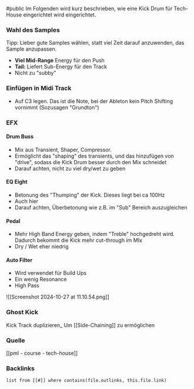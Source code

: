 #public
Im Folgenden wird kurz beschrieben, wie eine Kick Drum für Tech-House eingerichtet wird eingerichtet.



### Wahl des Samples
Tipp: Lieber gute Samples wählen, statt viel Zeit darauf anzuwenden, das Sample anzupassen.
- **Viel Mid-Range** Energy für den Push
- **Tail:** Liefert Sub-Energy für den Track
- Nicht zu "subby"

### Einfügen in Midi Track
- Auf C3 legen. Das ist die Note, bei der Ableton kein Pitch Shifting vornimmt (Sozusagen "Grundton")

### EFX 
#### Drum Buss
- Mix aus Transient, Shaper, Compressor.
- Ermöglicht das "shaping" des transients, und das hinzufügen von "drive", sodass die Kick Drum besser durch den Mix schneidet
- Darauf achten, nicht zu viel dry/wet zu geben

#### EQ Eight
- Betonung des "Thumping" der Kick. Dieses liegt bei ca 100Hz
- Auch hier
- Darauf achten, Überbetonung wie z.B. im "Sub" Bereich auszugleichen 

#### Pedal
- Mehr High Band Energy geben, indem "Treble" hochgedreht wird. Dadurch bekommt die Kick mehr cut-through im MIx
- Dry / Wet eher niedrig

#### Auto Filter
- Wird verwendet für Build Ups
- Ein wenig Resonance
- High Pass

![[Screenshot 2024-10-27 at 11.10.54.png]]
### Ghost Kick
Kick Track duplizieren_ Um [[Side-Chaining]] zu ermöglichen



### Quelle
[[pml - course - tech-house]]


### Backlinks
```dataview 
list from [[#]] where contains(file.outlinks, this.file.link)
```

